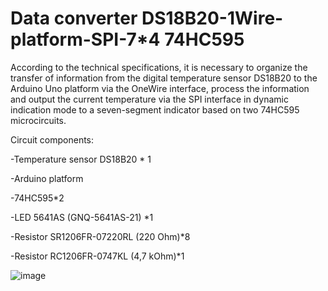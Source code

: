 Data converter DS18B20-1Wire-platform-SPI-7*4 74HC595
=

According to the technical specifications, it is necessary to organize the transfer of information from the digital temperature sensor DS18B20 to the Arduino Uno platform via the OneWire interface, process the information and output the current temperature via the SPI interface in dynamic indication mode to a seven-segment indicator based on two 74HC595 microcircuits.

Circuit components:

-Temperature sensor DS18B20 * 1

-Arduino platform

-74HC595*2

-LED 5641AS (GNQ-5641AS-21) *1

-Resistor SR1206FR-07220RL (220 Ohm)*8

-Resistor RC1206FR-0747KL (4,7 kOhm)*1

![image](https://github.com/user-attachments/assets/6f2ffd01-8c22-4090-9bab-53fd38ba3bb7)
